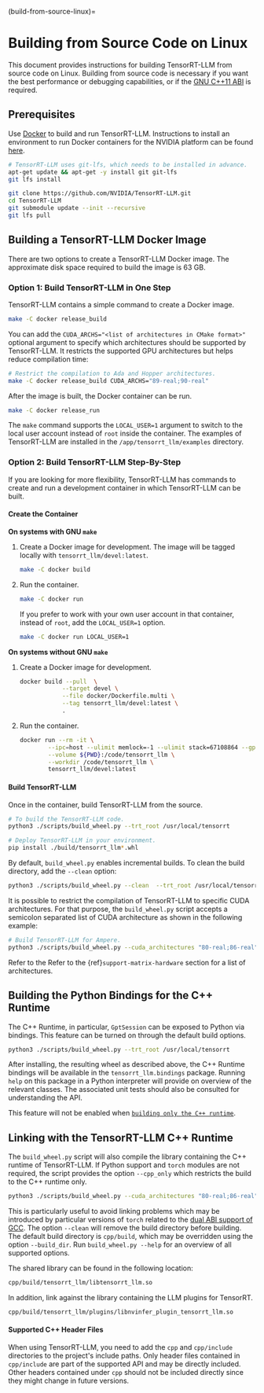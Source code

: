(build-from-source-linux)=

# Building from Source Code on Linux

This document provides instructions for building TensorRT-LLM from source code on Linux. Building from source code is necessary if you want the best performance or debugging capabilities, or if the [GNU C++11 ABI](https://gcc.gnu.org/onlinedocs/libstdc++/manual/using_dual_abi.html) is required.

## Prerequisites

Use [Docker](https://www.docker.com) to build and run TensorRT-LLM. Instructions to install an environment to run Docker containers for the NVIDIA platform can be found [here](https://docs.nvidia.com/datacenter/cloud-native/container-toolkit/install-guide.html).

```bash
# TensorRT-LLM uses git-lfs, which needs to be installed in advance.
apt-get update && apt-get -y install git git-lfs
git lfs install

git clone https://github.com/NVIDIA/TensorRT-LLM.git
cd TensorRT-LLM
git submodule update --init --recursive
git lfs pull
```

## Building a TensorRT-LLM Docker Image

There are two options to create a TensorRT-LLM Docker image. The approximate disk space required to build the image is 63 GB.

### Option 1: Build TensorRT-LLM in One Step

TensorRT-LLM contains a simple command to create a Docker image.

```bash
make -C docker release_build
```

You can add the `CUDA_ARCHS="<list of architectures in CMake format>"` optional argument to specify which architectures should be supported by TensorRT-LLM. It restricts the supported GPU architectures but helps reduce compilation time:

```bash
# Restrict the compilation to Ada and Hopper architectures.
make -C docker release_build CUDA_ARCHS="89-real;90-real"
```

After the image is built, the Docker container can be run.

```bash
make -C docker release_run
```

The `make` command supports the `LOCAL_USER=1` argument to switch to the local user account instead of `root` inside the container.  The examples of TensorRT-LLM are installed in the `/app/tensorrt_llm/examples` directory.

### Option 2: Build TensorRT-LLM Step-By-Step

If you are looking for more flexibility, TensorRT-LLM has commands to create and run a development container in which TensorRT-LLM can be built.

#### Create the Container

**On systems with GNU `make`**

1. Create a Docker image for development. The image will be tagged locally with `tensorrt_llm/devel:latest`.

    ```bash
    make -C docker build
    ```

2. Run the container.

    ```bash
    make -C docker run
    ```

    If you prefer to work with your own user account in that container, instead of `root`, add the `LOCAL_USER=1` option.

    ```bash
    make -C docker run LOCAL_USER=1
    ```

**On systems without GNU `make`**

1. Create a Docker image for development.

    ```bash
    docker build --pull  \
                --target devel \
                --file docker/Dockerfile.multi \
                --tag tensorrt_llm/devel:latest \
                .
    ```

2. Run the container.

    ```bash
    docker run --rm -it \
            --ipc=host --ulimit memlock=-1 --ulimit stack=67108864 --gpus=all \
            --volume ${PWD}:/code/tensorrt_llm \
            --workdir /code/tensorrt_llm \
            tensorrt_llm/devel:latest
    ```

#### Build TensorRT-LLM

Once in the container, build TensorRT-LLM from the source.

```bash
# To build the TensorRT-LLM code.
python3 ./scripts/build_wheel.py --trt_root /usr/local/tensorrt

# Deploy TensorRT-LLM in your environment.
pip install ./build/tensorrt_llm*.whl
```

By default, `build_wheel.py` enables incremental builds. To clean the build
directory, add the `--clean` option:

```bash
python3 ./scripts/build_wheel.py --clean  --trt_root /usr/local/tensorrt
```

It is possible to restrict the compilation of TensorRT-LLM to specific CUDA
architectures. For that purpose, the `build_wheel.py` script accepts a
semicolon separated list of CUDA architecture as shown in the following
example:

```bash
# Build TensorRT-LLM for Ampere.
python3 ./scripts/build_wheel.py --cuda_architectures "80-real;86-real" --trt_root /usr/local/tensorrt
```

Refer to the Refer to the {ref}`support-matrix-hardware` section for a list of architectures.

## Building the Python Bindings for the C++ Runtime

The C++ Runtime, in particular, `GptSession` can be exposed to Python via bindings. This feature can be turned on through the default build options.

```bash
python3 ./scripts/build_wheel.py --trt_root /usr/local/tensorrt
```

After installing, the resulting wheel as described above, the C++ Runtime bindings will be available in
the `tensorrt_llm.bindings` package. Running `help` on this package in a Python interpreter will provide on overview of the
relevant classes. The associated unit tests should also be consulted for understanding the API.

This feature will not be enabled when [`building only the C++ runtime`](#link-with-the-tensorrt-llm-c++-runtime).

## Linking with the TensorRT-LLM C++ Runtime

The `build_wheel.py` script will also compile the library containing the C++ runtime of TensorRT-LLM. If Python support and `torch` modules are not required, the script provides the option `--cpp_only` which restricts the build to the C++ runtime only.

```bash
python3 ./scripts/build_wheel.py --cuda_architectures "80-real;86-real" --cpp_only --clean
```

This is particularly useful to avoid linking problems which may be introduced by particular versions of `torch` related to the [dual ABI support of GCC](https://gcc.gnu.org/onlinedocs/libstdc++/manual/using_dual_abi.html). The option `--clean` will remove the build directory before building. The default build directory is `cpp/build`, which may be overridden using the option
`--build_dir`. Run `build_wheel.py --help` for an overview of all supported options.

The shared library can be found in the following location:

```bash
cpp/build/tensorrt_llm/libtensorrt_llm.so
```

In addition, link against the library containing the LLM plugins for TensorRT.

```bash
cpp/build/tensorrt_llm/plugins/libnvinfer_plugin_tensorrt_llm.so
```

#### Supported C++ Header Files

When using TensorRT-LLM, you need to add the `cpp` and `cpp/include` directories to the project's include paths.  Only header files contained in `cpp/include` are part of the supported API and may be directly included. Other headers contained under `cpp` should not be included directly since they might change in future versions.
